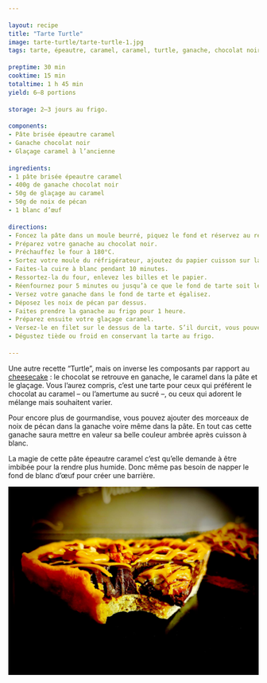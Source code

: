 ```yaml
---

layout: recipe
title: "Tarte Turtle"
image: tarte-turtle/tarte-turtle-1.jpg
tags: tarte, épeautre, caramel, caramel, turtle, ganache, chocolat noir, noix de pécan

preptime: 30 min
cooktime: 15 min
totaltime: 1 h 45 min
yield: 6–8 portions

storage: 2–3 jours au frigo.

components:
- Pâte brisée épeautre caramel
- Ganache chocolat noir
- Glaçage caramel à l’ancienne

ingredients:
- 1 pâte brisée épeautre caramel
- 400g de ganache chocolat noir
- 50g de glaçage au caramel
- 50g de noix de pécan
- 1 blanc d’œuf

directions:
- Foncez la pâte dans un moule beurré, piquez le fond et réservez au réfrigérateur.
- Préparez votre ganache au chocolat noir.
- Préchauffez le four à 180°C.
- Sortez votre moule du réfrigérateur, ajoutez du papier cuisson sur la pâte puis déposez des cailloux ou des billes de cuisson.
- Faites-la cuire à blanc pendant 10 minutes.
- Ressortez-la du four, enlevez les billes et le papier.
- Réenfournez pour 5 minutes ou jusqu’à ce que le fond de tarte soit légèrement doré. 
- Versez votre ganache dans le fond de tarte et égalisez.
- Déposez les noix de pécan par dessus.
- Faites prendre la ganache au frigo pour 1 heure.
- Préparez ensuite votre glaçage caramel.
- Versez-le en filet sur le dessus de la tarte. S’il durcit, vous pouvez le remettre sur le feu pour le rendre plus liquide.
- Dégustez tiède ou froid en conservant la tarte au frigo.

---
```


Une autre recette “Turtle”, mais on inverse les composants par rapport au <a href="turtle-cheesecake.html">cheesecake</a>&nbsp;: le chocolat se retrouve en ganache, le caramel dans la pâte et le glaçage. Vous l’aurez compris, c’est une tarte pour ceux qui préférent le chocolat au caramel – ou l’amertume au sucré –, ou ceux qui adorent le mélange mais souhaitent varier.

Pour encore plus de gourmandise, vous pouvez ajouter des morceaux de noix de pécan dans la ganache voire même dans la pâte. En tout cas cette ganache saura mettre en valeur sa belle couleur ambrée après cuisson à blanc.

La magie de cette pâte épeautre caramel c’est qu’elle demande à être imbibée pour la rendre plus humide. Donc même pas besoin de napper le fond de blanc d’œuf pour créer une barrière.

![C'est incroyablement riche, bien plus que le cheesecake, et plus amer aussi, surtout en ajoutant du café à la ganache. Du coup ça pourra plaire à d’autres gens.](../images/tarte-turtle/tarte-turtle-2.jpg)